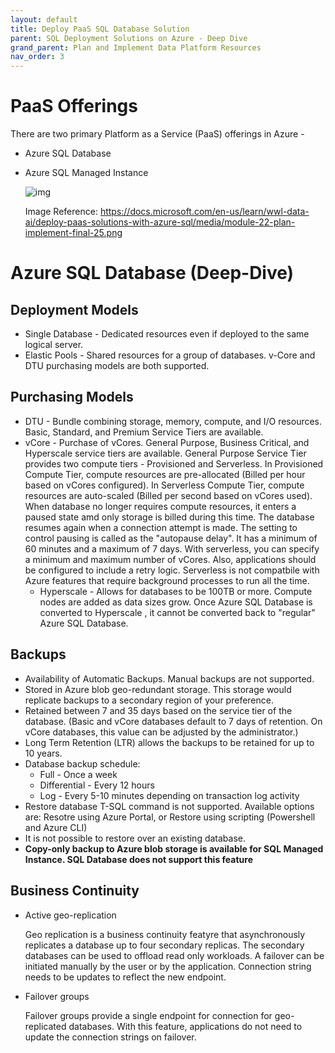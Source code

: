 ```yaml
---
layout: default
title: Deploy PaaS SQL Database Solution
parent: SQL Deployment Solutions on Azure - Deep Dive
grand_parent: Plan and Implement Data Platform Resources
nav_order: 3
---
```


# PaaS Offerings

  There are two primary Platform as a Service (PaaS) offerings in Azure -

  * Azure SQL Database 
  * Azure SQL Managed Instance

    ![img](https://docs.microsoft.com/en-us/learn/wwl-data-ai/deploy-paas-solutions-with-azure-sql/media/module-22-plan-implement-final-25.png)

    Image Reference: https://docs.microsoft.com/en-us/learn/wwl-data-ai/deploy-paas-solutions-with-azure-sql/media/module-22-plan-implement-final-25.png

# Azure SQL Database (Deep-Dive)

  ## Deployment Models

   * Single Database - Dedicated resources even if deployed to the same logical server.
   * Elastic Pools - Shared resources for a group of databases. v-Core and DTU purchasing models are both supported.

  ## Purchasing Models

   * DTU - Bundle combining storage, memory, compute, and I/O resources. Basic, Standard, and Premium Service Tiers are available. 
   * vCore - Purchase of vCores. General Purpose, Business Critical, and Hyperscale service tiers are available. General Purpose Service Tier provides two compute tiers - Provisioned and Serverless. In Provisioned Compute Tier, compute resources are pre-allocated (Billed per hour based on vCores configured). In Serverless Compute Tier, compute resources are auto-scaled (Billed per second based on vCores used). When database no longer requires compute resources, it enters a paused state amd only storage is billed during this time. The database resumes again when a connection attempt is made. The setting to control pausing is called as the "autopause delay". It has a minimum of 60 minutes and a maximum of 7 days. With serverless, you can specify a minimum and maximum number of vCores. Also, applications should be configured to include a retry logic. Serverless is not compatbile with Azure features that require background processes to run all the time. 
     * Hyperscale - Allows for databases to be 100TB or more. Compute nodes are added as data sizes grow. Once Azure SQL Database is converted to Hyperscale , it cannot be converted back to "regular" Azure SQL Database. 

  ## Backups

  * Availability of Automatic Backups. Manual backups are not supported. 
  * Stored in Azure blob geo-redundant storage. This storage would replicate backups to a secondary region of your preference.
  * Retained between 7 and 35 days based on the service tier of the database. (Basic and vCore databases default to 7 days of retention. On vCore databases, this value can be adjusted by the administrator.)
  * Long Term Retention (LTR) allows the backups to be retained for up to 10 years.
  * Database backup schedule:
    * Full - Once a week
    * Differential - Every 12 hours
    * Log - Every 5-10 minutes depending on transaction log activity  
  * Restore database T-SQL command is not supported. Available options are: Resotre using Azure Portal, or  Restore using scripting (Powershell and Azure CLI)
  * It is not possible to restore over an existing database.
  * __Copy-only backup to Azure blob storage is available for SQL Managed Instance. SQL Database does not support this feature__

  ## Business Continuity

  * Active geo-replication

    Geo replication is a business continuity featyre that asynchronously replicates a database up to four secondary replicas. The secondary databases can be used to offload read only workloads. A failover can be initiated manually by the user or by the application. Connection string needs to be updates to reflect the new endpoint.

  * Failover groups
   
    Failover groups provide a single endpoint for connection for geo-replicated databases. With this feature, applications do not need to update the connection strings on failover. 




